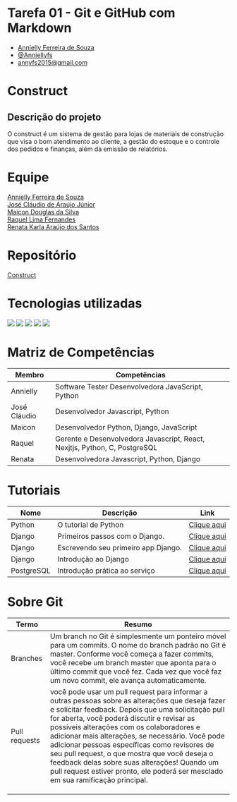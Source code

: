 # Tarefa 01 - Git e GitHub com Markdown

* [Annielly Ferreira de Souza](https://github.com/Anniellyfs)
* [@Anniellyfs](https://github.com/Anniellyfs)
* annyfs2015@gmail.com

# Construct

## Descrição do projeto

O construct é um sistema de gestão para lojas de materiais de construção que visa o bom atendimento ao cliente, a gestão do estoque e o controle dos pedidos e finanças, além da emissão de relatórios.

# Equipe

[Annielly Ferreira de Souza](https://github.com/Anniellyfs)  
[José Cláudio de Araújo Júnior](https://github.com/ZeClaudio-Jr)  
[Maicon Douglas da Silva](https://github.com/mdouglas630)  
[Raquel Lima Fernandes](https://github.com/fernandesraquel)  
[Renata Karla Araújo dos Santos](https://github.com/renatak12)

# Repositório
[Construct](https://github.com/renatak12/construct)


# Tecnologias utilizadas
<p>
  <img src="https://img.shields.io/badge/Python-14354C?style=for-the-badge&logo=python&logoColor=white"/>
  <img src="https://img.shields.io/badge/Django-092E20?style=for-the-badge&logo=django&logoColor=green"/>
  <img src="https://img.shields.io/badge/JavaScript-323330?style=for-the-badge&logo=javascript&logoColor=F7DF1E"/>
  <img src="https://img.shields.io/badge/Visual_Studio-5C2D91?style=for-the-badge&logo=visual%20studio&logoColor=white"/>
  <img src="https://img.shields.io/badge/PostgreSQL-316192?style=for-the-badge&logo=postgresql&logoColor=white"/>
</p>    
  
 # Matriz de Competências

| Membro       | Competências                                                                                                      |
| ------------ | ----------------------------------------------------------------------------------------------------------------- |
| Annielly     | Software Tester Desenvolvedora JavaScript, Python                                                                 |
| José Cláudio | Desenvolvedor Javascript, Python                                                                                  |
| Maicon       | Desenvolvedor Python, Django, JavaScript                                                                          |
| Raquel       | Gerente e Desenvolvedora Javascript, React, Nexjtjs, Python, C, PostgreSQL                                        |  
| Renata       | Desenvolvedora Javascript, Python, Django                                                                         |



# Tutoriais

| Nome       | Descrição                           | Link                                                                                            |
| ---------- | ----------------------------------- | ----------------------------------------------------------------------------------------------- |
| Python     | O tutorial de Python                | [Clique aqui](https://docs.python.org/pt-br/3/tutorial/index.html) 
| Django     | Primeiros passos com o Django.      | [Clique aqui](https://django-portuguese.readthedocs.io/en/1.0/intro/index.html)               |
| Django     | Escrevendo seu primeiro app Django. | [Clique aqui](https://docs.djangoproject.com/pt-br/3.2/intro/tutorial01/)                     |
| Django     | Introdução ao Django                | [Clique aqui](https://developer.mozilla.org/pt-BR/docs/Learn/Server-side/Django/Introduction) |
| PostgreSQL | Introdução prática ao serviço       | [Clique aqui](https://blog.geekhunter.com.br/tutorial-postgresql-introducao-pratica-ao-servico/)      |

# Sobre Git
| Termo       | Resumo                                                                                                      |
| ------------ | ----------------------------------------------------------------------------------------------------------------- |
| Branches      | Um branch no Git é simplesmente um ponteiro móvel para um commits. O nome do branch padrão no Git é master. Conforme você começa a fazer commits, você recebe um branch master que aponta para o último commit que você fez. Cada vez que você faz um novo commit, ele avança automaticamente.           |
| Pull requests|           você pode usar um pull request para informar a outras pessoas sobre as alterações que deseja fazer e solicitar feedback. Depois que uma solicitação pull for aberta, você poderá discutir e revisar as possíveis alterações com os colaboradores e adicionar mais alterações, se necessário. Você pode adicionar pessoas específicas como revisores de seu pull request, o que mostra que você deseja o feedback delas sobre suas alterações! Quando um pull request estiver pronto, ele poderá ser mesclado em sua ramificação principal.                                                                        |
|        |                                                                         |
|        |                                         |  
|          |                                                                        |